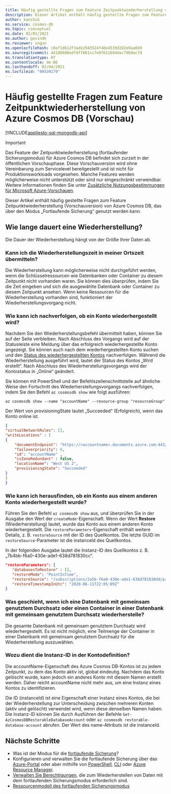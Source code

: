 ```yaml
---
title: Häufig gestellte Fragen zum Feature Zeitpunktwiederherstellung von Azure Cosmos DB
description: Dieser Artikel enthält häufig gestellte Fragen zum Feature „Zeitpunktwiederherstellung“ von Azure Cosmos DB, das über den Modus „Fortlaufende Sicherung“ genutzt werden kann.
author: kanshiG
ms.service: cosmos-db
ms.topic: conceptual
ms.date: 02/01/2021
ms.author: govindk
ms.reviewer: sngun
ms.openlocfilehash: c0af1db12f3ade2945524f48e4539d2d2e9aa6b9
ms.sourcegitcommit: 44188608edfdff861cc7e8f611694dec79b9ac7d
ms.translationtype: HT
ms.contentlocale: de-DE
ms.lasthandoff: 02/04/2021
ms.locfileid: "99539179"
---
```

# <a name="frequently-asked-questions-on-the-azure-cosmos-db-point-in-time-restore-feature-preview"></a>Häufig gestellte Fragen zum Feature Zeitpunktwiederherstellung von Azure Cosmos DB (Vorschau)
[!INCLUDE[appliesto-sql-mongodb-api](includes/appliesto-sql-mongodb-api.md)]

> [!IMPORTANT]
> Das Feature der Zeitpunktwiederherstellung (fortlaufender Sicherungsmodus) für Azure Cosmos DB befindet sich zurzeit in der öffentlichen Vorschauphase.
> Diese Vorschauversion wird ohne Vereinbarung zum Servicelevel bereitgestellt und ist nicht für Produktionsworkloads vorgesehen. Manche Features werden möglicherweise nicht unterstützt oder sind nur eingeschränkt verwendbar.
> Weitere Informationen finden Sie unter [Zusätzliche Nutzungsbestimmungen für Microsoft Azure-Vorschauen](https://azure.microsoft.com/support/legal/preview-supplemental-terms/).

Dieser Artikel enthält häufig gestellte Fragen zum Feature Zeitpunktwiederherstellung (Vorschauversion) von Azure Cosmos DB, das über den Modus „Fortlaufende Sicherung“ genutzt werden kann.

## <a name="how-much-time-does-it-takes-to-restore"></a>Wie lange dauert eine Wiederherstellung?
Die Dauer der Wiederherstellung hängt von der Größe Ihrer Daten ab.

### <a name="can-i-submit-the-restore-time-in-local-time"></a>Kann ich die Wiederherstellungszeit in meiner Ortszeit übermitteln?
Die Wiederherstellung kann möglicherweise nicht durchgeführt werden, wenn die Schlüsselressourcen wie Datenbanken oder Container zu diesem Zeitpunkt nicht vorhanden waren. Sie können dies überprüfen, indem Sie die Zeit eingeben und sich die ausgewählte Datenbank oder Container zu diesem Zeitpunkt ansehen. Wenn keine Ressourcen für die Wiederherstellung vorhanden sind, funktioniert der Wiederherstellungsvorgang nicht.

### <a name="how-can-i-track-if-an-account-is-being-restored"></a>Wie kann ich nachverfolgen, ob ein Konto wiederhergestellt wird?
Nachdem Sie den Wiederherstellungsbefehl übermittelt haben, können Sie auf der Seite verbleiben. Nach Abschluss des Vorgangs wird auf der Statusleiste eine Meldung über das erfolgreich wiederhergestellte Konto angezeigt. Sie können auch nach dem wiederhergestellten Konto suchen und den [Status des wiederhergestellten Kontos](continuous-backup-restore-portal.md#track-restore-status) nachverfolgen. Während die Wiederherstellung ausgeführt wird, lautet der Status des Kontos „Wird erstellt“. Nach Abschluss des Wiederherstellungsvorgangs wird der Kontostatus in „Online“ geändert.

Sie können mit PowerShell und der Befehlszeilenschnittstelle auf ähnliche Weise den Fortschritt des Wiederherstellungsvorgangs nachverfolgen, indem Sie den Befehl `az cosmosdb show` wie folgt ausführen:

```azurecli-interactive
az cosmosdb show --name "accountName" --resource-group "resourceGroup"
```

Der Wert von provisioningState lautet „Succeeded“ (Erfolgreich), wenn das Konto online ist.

```json
{
"virtualNetworkRules": [],
"writeLocations" : [
{
    "documentEndpoint": "https://<accountname>.documents.azure.com:443/", 
    "failoverpriority": 0,
    "id": "accountName" ,
    "isZoneRedundant" : false, 
    "locationName": "West US 2", 
    "provisioningState": "Succeeded"
}
]
}
```

### <a name="how-can-i-find-out-whether-an-account-was-restored-from-another-account"></a>Wie kann ich herausfinden, ob ein Konto aus einem anderen Konto wiederhergestellt wurde?
Führen Sie den Befehl `az cosmosdb show` aus, und überprüfen Sie in der Ausgabe den Wert der `createMode`-Eigenschaft. Wenn der Wert **Restore** (Wiederherstellung) lautet, wurde das Konto aus einem anderen Konto wiederhergestellt. Die `restoreParameters`-Eigenschaft enthält weitere Details, z. B. `restoreSource` mit der ID des Quellkontos. Die letzte GUID im `restoreSource`-Parameter ist die instanceId des Quellkontos.

In der folgenden Ausgabe lautet die Instanz-ID des Quellkontos z. B. „7b4bb-f6a0-430e-ade1-638d781830cc“.

```json
"restoreParameters": {
   "databasesToRestore" : [],
   "restoreMode": "PointInTime",
   "restoreSource": "/subscriptions/2a5b-f6a0-430e-ade1-638d781830dd/providers/Microsoft.DocumentDB/locations/westus/restorableDatabaseAccounts/7b4bb-f6a0-430e-ade1-638d781830cc",
   "restoreTimestampInUtc": "2020-06-11T22:05:09Z"
}
```

### <a name="what-happens-when-i-restore-a-shared-throughput-database-or-a-container-within-a-shared-throughput-database"></a>Was geschieht, wenn ich eine Datenbank mit gemeinsam genutztem Durchsatz oder einen Container in einer Datenbank mit gemeinsam genutztem Durchsatz wiederherstelle?
Die gesamte Datenbank mit gemeinsam genutztem Durchsatz wird wiederhergestellt. Es ist nicht möglich, eine Teilmenge der Container in einer Datenbank mit gemeinsam genutztem Durchsatz für die Wiederherstellung auszuwählen.

### <a name="what-is-the-use-of-instanceid-in-the-account-definition"></a>Wozu dient die Instanz-ID in der Kontodefinition?
Die accountName-Eigenschaft des Azure Cosmos DB-Kontos ist zu jedem Zeitpunkt, zu dem das Konto aktiv ist, global eindeutig. Nachdem das Konto gelöscht wurde, kann jedoch ein anderes Konto mit diesem Namen erstellt werden. Daher reicht accountName nicht mehr aus, um eine Instanz eines Kontos zu identifizieren. 

Die ID (instanceId) ist eine Eigenschaft einer Instanz eines Kontos, die bei der Wiederherstellung zur Unterscheidung zwischen mehreren Konten (aktiv und gelöscht) verwendet wird, wenn diese denselben Namen haben. Die Instanz-ID können Sie durch Ausführen der Befehle `Get-AzCosmosDBRestorableDatabaseAccount` oder `az cosmosdb restorable-database-account` abrufen. Der Wert des name-Attributs ist die instanceId.

## <a name="next-steps"></a>Nächste Schritte

* Was ist der Modus für die [fortlaufende Sicherung](continuous-backup-restore-introduction.md)?
* Konfigurieren und verwalten Sie die fortlaufende Sicherung über das [Azure-Portal](continuous-backup-restore-portal.md) oder aber mithilfe von [PowerShell](continuous-backup-restore-powershell.md), [CLI](continuous-backup-restore-command-line.md) oder [Azure Resource Manager](continuous-backup-restore-template.md).
* [Verwalten Sie Berechtigungen](continuous-backup-restore-permissions.md), die zum Wiederherstellen von Daten mit dem fortlaufenden Sicherungsmodus erforderlich sind.
* [Ressourcenmodell des fortlaufenden Sicherungsmodus](continuous-backup-restore-resource-model.md)